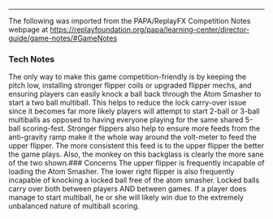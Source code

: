 ***
The following was imported from the PAPA/ReplayFX Competition Notes webpage at https://replayfoundation.org/papa/learning-center/director-guide/game-notes/#GameNotes
### Tech Notes
            
The only way to make this game competition-friendly is by keeping the pitch low, installing stronger flipper coils or upgraded flipper mechs, and ensuring players can easily knock a ball back through the Atom Smasher to start a two ball multiball. This helps to reduce the lock carry-over issue since it becomes far more likely players will attempt to start 2-ball or 3-ball multiballs as opposed to having everyone playing for the same shared 5-ball scoring-fest. Stronger flippers also help to ensure more feeds from the anti-gravity ramp make it the whole way around the volt-meter to feed the upper flipper. The more consistent this feed is to the upper flipper the better the game plays. Also, the monkey on this backglass is clearly the more sane of the two shown.### Concerns
The upper flipper is frequently incapable of loading the Atom Smasher. The lower right flipper is also frequently incapable of knocking a locked ball free of the atom smasher. Locked balls carry over both between players AND between games. If a player does manage to start multiball, he or she will likely win due to the extremely unbalanced nature of multiball scoring.
